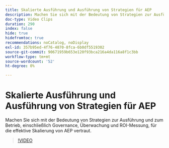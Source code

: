 ```yaml
---
title: Skalierte Ausführung und Ausführung von Strategien für AEP
description: Machen Sie sich mit der Bedeutung von Strategien zur Ausführung und zum Betrieb, einschließlich Governance, Überwachung und ROI-Messung, für die effektive Skalierung von AEP vertraut.
doc-type: Video Clips
duration: 290
index: false
hide: true
hidefromtoc: true
recommendations: noCatalog, noDisplay
exl-id: 357b95ed-4f76-4870-8fca-6b0df5519302
source-git-commit: 90671959b653e120f93bca216a4da116a8f1c3bb
workflow-type: tm+mt
source-wordcount: '52'
ht-degree: 0%

---
```


# Skalierte Ausführung und Ausführung von Strategien für AEP

Machen Sie sich mit der Bedeutung von Strategien zur Ausführung und zum Betrieb, einschließlich Governance, Überwachung und ROI-Messung, für die effektive Skalierung von AEP vertraut.

<!-- 62_S655_3442541_289_run-and-operate-strategies-for-aep-at-scale -->
>[!VIDEO](https://video.tv.adobe.com/v/3458330/?learn=on&enablevpops=true)
